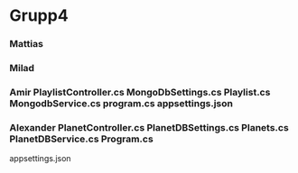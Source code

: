 # Grupp4

### Mattias

### Milad

### Amir PlaylistController.cs MongoDbSettings.cs Playlist.cs MongodbService.cs program.cs appsettings.json

### Alexander PlanetController.cs PlanetDBSettings.cs Planets.cs PlanetDBService.cs Program.cs
appsettings.json 
